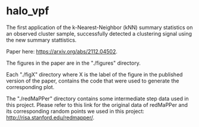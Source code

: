 # halo_vpf
The first application of the k-Nearest-Neighbor (kNN) summary statistics on an observed cluster sample, successfully detected a clustering signal using the new summary stattistics.

Paper here: https://arxiv.org/abs/2112.04502.

The figures in the paper are in the "./figures" directory.

Each "./figX" directory where X is the label of the figure in the published version of the paper, contains the code that were used to generate the corresponding plot.

The "./redMaPPer" directory contains some intermediate step data used in this project. Please refer to this link for the original data of redMaPPer and its corresponding random points we used in this project: http://risa.stanford.edu/redmapper/.
